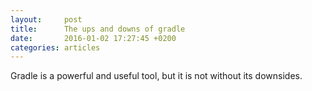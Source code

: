 ```yaml
---
layout:     post
title:      The ups and downs of gradle
date:       2016-01-02 17:27:45 +0200
categories: articles
---
```


Gradle is a powerful and useful tool, but it is not without its downsides.

